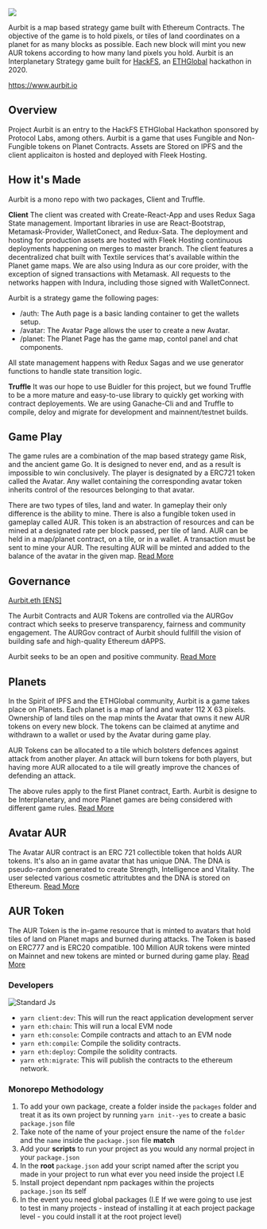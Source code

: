<img src="https://xhad-team-bucket.storage.fleek.co/aurbit-banner.png" />

Aurbit is a map based strategy game built with Ethereum Contracts. The objective of the game is to hold pixels, or tiles of land coordinates on a planet for as many blocks as possible. Each new block will mint you new AUR tokens according to how many land pixels you hold. Aurbit is an Interplanetary Strategy game built for <a href="https://hackfs.com/">HackFS</a>, an <a href="https://ethglobal.co/">ETHGlobal</a> hackathon in 2020.

<a href="https://aurbit.io">https://www.aurbit.io</a>

## Overview

Project Aurbit is an entry to the HackFS ETHGlobal Hackathon sponsored by Protocol Labs, among others. Aurbit is a game that uses Fungible and Non-Fungible tokens on Planet Contracts. Assets are Stored on IPFS and the client applicaiton is hosted and deployed with Fleek Hosting.

## How it's Made

Aurbit is a mono repo with two packages, Client and Truffle.

<b>Client</b>
The client was created with Create-React-App and uses Redux Saga State management. Important libraries in use are React-Bootstrap, Metamask-Provider, WalletConect, and Redux-Sata. The deployment and hosting for production assets are hosted with Fleek Hosting continuous deployments happening on merges to master branch. The client features a decentralized chat built with Textile services that's available within the Planet game maps. We are also using Indura as our core proider, with the exception of signed transactions with Metamask. All requests to the networks happen with Indura, including those signed with WalletConnect.

Aurbit is a strategy game the following pages:

- /auth: The Auth page is a basic landing container to get the wallets setup.
- /avatar: The Avatar Page allows the user to create a new Avatar.
- /planet: The Planet Page has the game map, contol panel and chat components.

All state management happens with Redux Sagas and we use generator functions to handle state transition logic.

<b>Truffle</b>
It was our hope to use Buidler for this project, but we found Truffle to be a more mature and easy-to-use library to quickly get working with contract deployements. We are using Ganache-Cli and and Truffle to compile, deloy and migrate for development and mainnent/testnet builds.

## Game Play

The game rules are a combination of the map based strategy game Risk, and the ancient game Go. It is designed to never end, and as a result is impossible to win conclusively. The player is designated by a ERC721 token called the Avatar. Any wallet containing the corresponding avatar token inherits control of the resources belonging to that avatar.

There are two types of tiles, land and water. In gameplay their only difference is the ability to mine. There is also a fungible token used in gameplay called AUR. This token is an abstraction of resources and can be mined at a designated rate per block passed, per tile of land. AUR can be held in a map/planet contract, on a tile, or in a wallet. A transaction must be sent to mine your AUR. The resulting AUR will be minted and added to the balance of the avatar in the given map. <a href="https://github.com/aurbit/strategy-game/blob/master/docs/GamePlay.md">Read More</a>

## Governance

<a href="https://app.ens.domains/name/aurbit.eth">Aurbit.eth [<a href="https://https://ens.domains/">ENS]</a>

The Aurbit Contracts and AUR Tokens are controlled via the AURGov contract which seeks to preserve transparency, fairness and community engagement. The AURGov contract of Aurbit should fullfill the
vision of building safe and high-quality Ethereum dAPPS.

Aurbit seeks to be an open and positive community. <a href="https://github.com/aurbit/strategy-game/blob/master/docs/Governance.md">Read More</a>

## Planets

In the Spirit of IPFS and the ETHGlobal community, Aurbit is a game takes place on Planets. Each planet is a map of land and water 112 X 63 pixels. Ownership of land tiles on the map mints the Avatar that owns it new AUR tokens on every new block. The tokens can be claimed at anytime and withdrawn to a wallet or used by the Avatar during game play.

AUR Tokens can be allocated to a tile which bolsters defences against attack from another player. An attack will burn tokens for both players, but having more AUR allocated to a tile will greatly improve the chances of defending an attack.

The above rules apply to the first Planet contract, Earth. Aurbit is designe to be Interplanetary, and more Planet games are being considered with different game rules. <a href="https://github.com/aurbit/strategy-game/blob/master/docs/AvatarAUR.md">Read More</a>

## Avatar AUR

The Avatar AUR contract is an ERC 721 collectible token that holds AUR tokens. It's also an in game avatar that has unique DNA. The DNA is pseudo-random generated to create Strength, Intelligence and Vitality. The user selected various cosmetic attritubtes and the DNA is stored on Ethereum.
<a href="https://github.com/aurbit/strategy-game/blob/master/docs/AvatarAUR.md">Read More</a>

## AUR Token

The AUR Token is the in-game resource that is minted to avatars that hold tiles of land on Planet maps and burned during attacks. The Token is based on ERC777 and is ERC20 compatible. 100 Million AUR tokens were minted on Mainnet and new tokens are minted or burned during game play.
<a href="https://github.com/aurbit/strategy-game/blob/master/docs/AURToken.md">Read More</a>

### Developers

![Standard Js](https://cdn.rawgit.com/feross/standard/master/badge.svg)

- `yarn client:dev`: This will run the react application development server
- `yarn eth:chain`: This will run a local EVM node
- `yarn eth:console`: Compile contracts and attach to an EVM node
- `yarn eth:compile`: Compile the solidity contracts.
- `yarn eth:deploy`: Compile the solidity contracts.
- `yarn eth:migrate`: This will publish the contracts to the ethereum network.

### Monorepo Methodology

1. To add your own package, create a folder inside the `packages` folder and treat it as its own project by running `yarn init--yes` to create a basic `package.json` file
2. Take note of the name of your project ensure the name of the `folder` and the `name` inside the `package.json` file **match**
3. Add your **scripts** to run your project as you would any normal project in your `package.json`
4. In the **root** `package.json` add your script named after the script you made in your project to run what ever you need inside the project I.E
5. Install project dependant npm packages within the projects `package.json` its self
6. In the event you need global packages (I.E If we were going to use jest to test in many projects - instead of installing it at each project package level - you could install it at the root project level)
